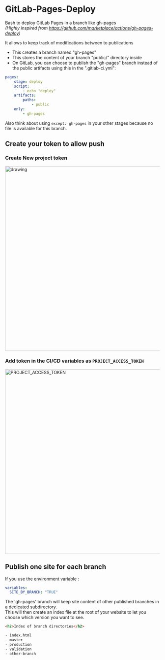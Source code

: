 # GitLab-Pages-Deploy  
Bash to deploy GitLab Pages in a branch like gh-pages  
_(Highly inspired from https://github.com/marketplace/actions/gh-pages-deploy)_

It allows to keep track of modifications between to publications

- This creates a branch named "gh-pages"
- This stores the content of your branch "public/" directory inside
- On GitLab, you can choose to publish the "gh-pages" branch instead of the public artifacts using this in the ".gitlab-ci.yml":

```yaml
pages:
    stage: deploy
    script:
        - echo "deploy"
    artifacts:
        paths:
            - public
    only:
        - gh-pages
```

Also think about using `except: gh-pages` in your other stages because no file is available for this branch.

## Create your token to allow push

### Create New project token  
<img src="https://user-images.githubusercontent.com/21193866/144649526-59017727-a804-48c0-934c-8306d2059f36.png" alt="drawing" width="600"/>

### Add token in the CI/CD variables as `PROJECT_ACCESS_TOKEN`
<img src="https://user-images.githubusercontent.com/21193866/144649687-d18ce555-827e-44ad-82e8-dfb7f3966bec.png" alt="PROJECT_ACCESS_TOKEN" width="600"/>


## Publish one site for each branch

If you use the environment variable :
```yaml
variables:
  SITE_BY_BRANCH: "TRUE"
```

The 'gh-pages' branch will keep site content of other published branches in a dedicated subdirectory.  
This will then create an index file at the root of your website to let you choose which version you want to see.

```html
<h2>Index of branch directories</h2>

- index.html
- master
- production
- validation
- other-branch
```
